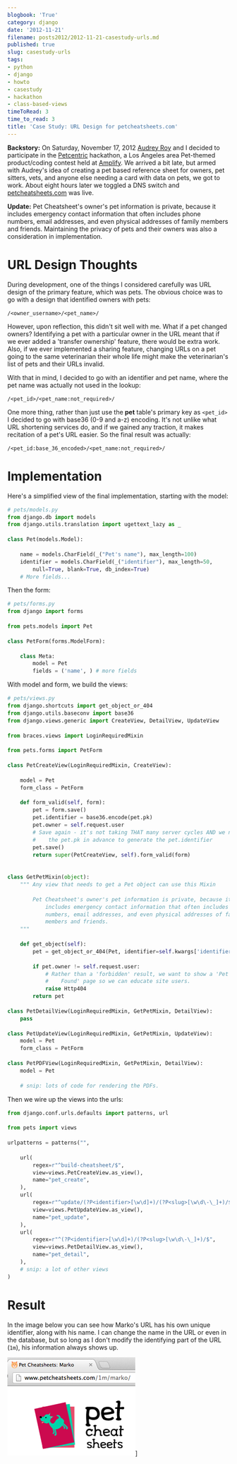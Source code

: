 ```yaml
---
blogbook: 'True'
category: django
date: '2012-11-21'
filename: posts2012/2012-11-21-casestudy-urls.md
published: true
slug: casestudy-urls
tags:
- python
- django
- howto
- casestudy
- hackathon
- class-based-views
timeToRead: 3
time_to_read: 3
title: 'Case Study: URL Design for petcheatsheets.com'
---
```


**Backstory:** On Saturday, November 17, 2012 [Audrey
Roy](http://audreymroy.com) and I decided to participate in the
[Petcentric](https://twitter.com/petcentric) hackathon, a Los Angeles
area Pet-themed product/coding contest held at
[Amplify](http://www.amplify.la/). We arrived a bit late, but armed with
Audrey's idea of creating a pet based reference sheet for owners, pet
sitters, vets, and anyone else needing a card with data on pets, we got
to work. About eight hours later we toggled a DNS switch and
[petcheatsheets.com](https://www.petcheatsheets.com) was live.

**Update:** Pet Cheatsheet's owner's pet information is private,
because it includes emergency contact information that often includes
phone numbers, email addresses, and even physical addresses of family
members and friends. Maintaining the privacy of pets and their owners
was also a consideration in implementation.

URL Design Thoughts
===================

During development, one of the things I considered carefully was URL
design of the primary feature, which was pets. The obvious choice was to
go with a design that identified owners with pets:

    /<owner_username>/<pet_name>/

However, upon reflection, this didn't sit well with me. What if a pet
changed owners? Identifying a pet with a particular owner in the URL
meant that if we ever added a 'transfer ownership' feature, there
would be extra work. Also, if we ever implemented a sharing feature,
changing URLs on a pet going to the same veterinarian their whole life
might make the veterinarian's list of pets and their URLs invalid.

With that in mind, I decided to go with an identifier and pet name,
where the pet name was actually not used in the lookup:

    /<pet_id>/<pet_name:not_required>/

One more thing, rather than just use the **pet** table's primary key as
`<pet_id>` I decided to go with base36 (0-9 and a-z) encoding. It's not
unlike what URL shortening services do, and if we gained any traction,
it makes recitation of a pet's URL easier. So the final result was
actually:

    /<pet_id:base_36_encoded>/<pet_name:not_required>/

Implementation
==============

Here's a simplified view of the final implementation, starting with the
model:

``` python
# pets/models.py
from django.db import models
from django.utils.translation import ugettext_lazy as _

class Pet(models.Model):

    name = models.CharField(_("Pet's name"), max_length=100)
    identifier = models.CharField(_("identifier"), max_length=50, 
        null=True, blank=True, db_index=True)
    # More fields...
```

Then the form:

``` python
# pets/forms.py
from django import forms

from pets.models import Pet

class PetForm(forms.ModelForm):

    class Meta:
        model = Pet
        fields = ('name', ) # more fields
```

With model and form, we build the views:

``` python
# pets/views.py
from django.shortcuts import get_object_or_404
from django.utils.baseconv import base36
from django.views.generic import CreateView, DetailView, UpdateView

from braces.views import LoginRequiredMixin

from pets.forms import PetForm

class PetCreateView(LoginRequiredMixin, CreateView):

    model = Pet
    form_class = PetForm

    def form_valid(self, form):
        pet = form.save()
        pet.identifier = base36.encode(pet.pk)
        pet.owner = self.request.user
        # Save again - it's not taking THAT many server cycles AND we needed
        #    the pet.pk in advance to generate the pet.identifier
        pet.save()
        return super(PetCreateView, self).form_valid(form)


class GetPetMixin(object):
    """ Any view that needs to get a Pet object can use this Mixin 

        Pet Cheatsheet's owner's pet information is private, because it
            includes emergency contact information that often includes phone
            numbers, email addresses, and even physical addresses of family
            members and friends.
    """

    def get_object(self):
        pet = get_object_or_404(Pet, identifier=self.kwargs['identifier'])

        if pet.owner != self.request.user:
            # Rather than a 'forbidden' result, we want to show a 'Pet Not
            #    Found' page so we can educate site users.
            raise Http404  
        return pet

class PetDetailView(LoginRequiredMixin, GetPetMixin, DetailView):
    pass

class PetUpdateView(LoginRequiredMixin, GetPetMixin, UpdateView):
    model = Pet
    form_class = PetForm

class PetPDFView(LoginRequiredMixin, GetPetMixin, DetailView):
    model = Pet

    # snip: lots of code for rendering the PDFs.
```

Then we wire up the views into the urls:

``` python
from django.conf.urls.defaults import patterns, url

from pets import views

urlpatterns = patterns("",

    url(
        regex=r"^build-cheatsheet/$",
        view=views.PetCreateView.as_view(),
        name="pet_create",
    ),
    url(
        regex=r"^update/(?P<identifier>[\w\d]+)/(?P<slug>[\w\d\-\_]+)/$",
        view=views.PetUpdateView.as_view(),
        name="pet_update",
    ),
    url(
        regex=r"^(?P<identifier>[\w\d]+)/(?P<slug>[\w\d\-\_]+)/$",
        view=views.PetDetailView.as_view(),
        name="pet_detail",
    ),
    # snip: a lot of other views
)
```

Result
======

In the image below you can see how Marko's URL has his own unique
identifier, along with his name. I can change the name in the URL or
even in the database, but so long as I don't modify the identifying
part of the URL (`1m`), his information always shows up.

![image](../../src/assets/images/petcheatsheets-url-example.png)]
